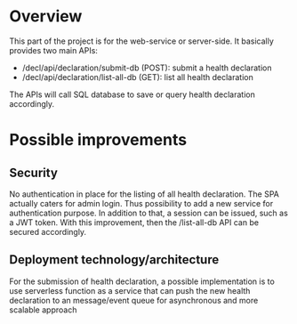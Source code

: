 # Overview
This part of the project is for the web-service or server-side. It basically provides two main APIs:
- /decl/api/declaration/submit-db (POST): submit a health declaration
- /decl/api/declaration/list-all-db (GET): list all health declaration

The APIs will call SQL database to save or query health declaration accordingly.

# Possible improvements
## Security
No authentication in place for the listing of all health declaration. The SPA actually caters for admin login. Thus possibility to add a new service for authentication purpose. In addition to that, a session can be issued, such as a JWT token. With this improvement, then the /list-all-db API can be secured accordingly.

## Deployment technology/architecture
For the submission of health declaration, a possible implementation is to use serverless function as a service that can push the new health declaration to an message/event queue for asynchronous and more scalable approach
